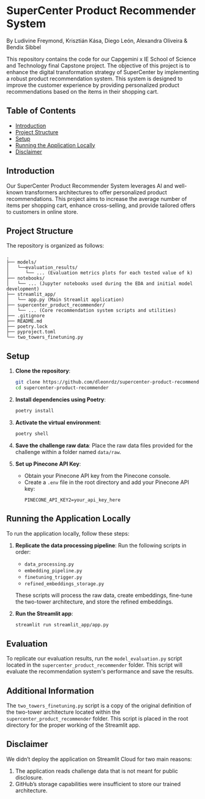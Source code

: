 # SuperCenter Product Recommender System

By Ludivine Freymond, Krisztián Kása, Diego León, Alexandra Oliveira & Bendix Sibbel

This repository contains the code for our Capgemini x IE School of Science and Technology final Capstone project. The objective of this project is to enhance the digital transformation strategy of SuperCenter by implementing a robust product recommendation system. This system is designed to improve the customer experience by providing personalized product recommendations based on the items in their shopping cart.

## Table of Contents
- [Introduction](#introduction)
- [Project Structure](#project-structure)
- [Setup](#setup)
- [Running the Application Locally](#running-the-application-locally)
- [Disclaimer](#disclaimer)

## Introduction
Our SuperCenter Product Recommender System leverages AI and well-known transformers architectures to offer personalized product recommendations. This project aims to increase the average number of items per shopping cart, enhance cross-selling, and provide tailored offers to customers in online store.

## Project Structure
The repository is organized as follows:

```
.
├── models/
│   └──evaluation_results/
│      └── ... (Evaluation metrics plots for each tested value of k)
├── notebooks/
│   └── ... (Jupyter notebooks used during the EDA and initial model development)
├── streamlit_app/
│   └── app.py (Main Streamlit application)
├── supercenter_product_recommender/
│   └── ... (Core recommendation system scripts and utilities)
├── .gitignore
├── README.md
├── poetry.lock
├── pyproject.toml
└── two_towers_finetuning.py
```
## Setup

1. **Clone the repository**:
    ```sh
    git clone https://github.com/dleonrdz/supercenter-product-recommender.git
    cd supercenter-product-recommender
    ```

2. **Install dependencies using Poetry**:
    ```sh
    poetry install
    ```

3. **Activate the virtual environment**:
    ```sh
    poetry shell
    ```

4. **Save the challenge raw data**:
    Place the raw data files provided for the challenge within a folder named `data/raw`.

5. **Set up Pinecone API Key**:
    - Obtain your Pinecone API key from the Pinecone console.
    - Create a `.env` file in the root directory and add your Pinecone API key:
        ```
        PINECONE_API_KEY2=your_api_key_here
        ```
   
## Running the Application Locally

To run the application locally, follow these steps:

1. **Replicate the data processing pipeline**:
    Run the following scripts in order:
    - `data_processing.py`
    - `embedding_pipeline.py`
    - `finetuning_trigger.py`
    - `refined_embeddings_storage.py`

    These scripts will process the raw data, create embeddings, fine-tune the two-tower architecture, and store the refined embeddings.

2. **Run the Streamlit app**:
    ```sh
    streamlit run streamlit_app/app.py
    ```

## Evaluation

To replicate our evaluation results, run the `model_evaluation.py` script located in the `supercenter_product_recommender` folder. This script will evaluate the recommendation system's performance and save the results.


## Additional Information

The `two_towers_finetuning.py` script is a copy of the original definition of the two-tower architecture located within the `supercenter_product_recommender` folder. This script is placed in the root directory for the proper working of the Streamlit app.

## Disclaimer

We didn’t deploy the application on Streamlit Cloud for two main reasons:

1. The application reads challenge data that is not meant for public disclosure.
2. GitHub’s storage capabilities were insufficient to store our trained architecture.